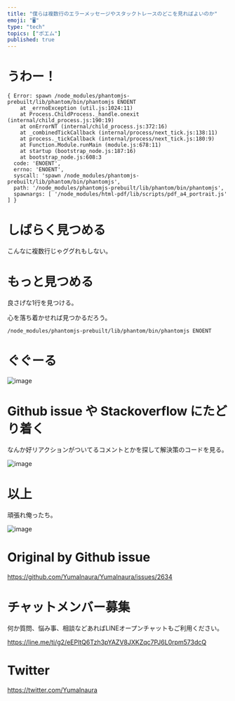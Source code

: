 ```yaml
---
title: "僕らは複数行のエラーメッセージやスタックトレースのどこを見ればよいのか"
emoji: "🖥"
type: "tech"
topics: ["ポエム"]
published: true
---
```


# うわー！

```
{ Error: spawn /node_modules/phantomjs-prebuilt/lib/phantom/bin/phantomjs ENOENT
    at _errnoException (util.js:1024:11)
    at Process.ChildProcess._handle.onexit (internal/child_process.js:190:19)
    at onErrorNT (internal/child_process.js:372:16)
    at _combinedTickCallback (internal/process/next_tick.js:138:11)
    at process._tickCallback (internal/process/next_tick.js:180:9)
    at Function.Module.runMain (module.js:678:11)
    at startup (bootstrap_node.js:187:16)
    at bootstrap_node.js:608:3
  code: 'ENOENT',
  errno: 'ENOENT',
  syscall: 'spawn /node_modules/phantomjs-prebuilt/lib/phantom/bin/phantomjs',
  path: '/node_modules/phantomjs-prebuilt/lib/phantom/bin/phantomjs',
  spawnargs: [ '/node_modules/html-pdf/lib/scripts/pdf_a4_portrait.js' ] }
```

# しばらく見つめる

こんなに複数行じゃググれもしない。

# もっと見つめる

良さげな1行を見つける。

心を落ち着かせれば見つかるだろう。

`/node_modules/phantomjs-prebuilt/lib/phantom/bin/phantomjs ENOENT`

# ぐぐーる
![image](https://user-images.githubusercontent.com/13635059/67658683-a2526000-f99d-11e9-9ea8-6182bb66248f.png)

# Github issue や Stackoverflow にたどり着く

なんか好リアクションがついてるコメントとかを探して解決策のコードを見る。

![image](https://user-images.githubusercontent.com/13635059/67658693-abdbc800-f99d-11e9-9d12-043fb1def262.png)

# 以上

頑張れ俺ったち。

![image](https://user-images.githubusercontent.com/13635059/67658741-cca41d80-f99d-11e9-87d1-0b8cf3b1e619.png)


# Original by Github issue

https://github.com/YumaInaura/YumaInaura/issues/2634








<!-- Update From Qiita API -->

# チャットメンバー募集


何か質問、悩み事、相談などあればLINEオープンチャットもご利用ください。

https://line.me/ti/g2/eEPltQ6Tzh3pYAZV8JXKZqc7PJ6L0rpm573dcQ





# Twitter


https://twitter.com/YumaInaura


<!-- Update From Qiita API -->


